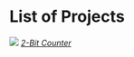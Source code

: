 # List of Projects
![](https://i.imgur.com/SpNhDIN.png)
 [*2-Bit Counter*](https://github.com/toborochi/University/blob/master/Third%20Semester/INF211/Miscellaneous/Logicly/Files/2%20Bit%20Counter.logicly)

